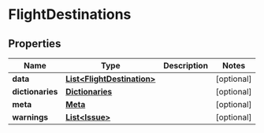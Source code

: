 

# FlightDestinations


## Properties

| Name | Type | Description | Notes |
|------------ | ------------- | ------------- | -------------|
|**data** | [**List&lt;FlightDestination&gt;**](FlightDestination.md) |  |  [optional] |
|**dictionaries** | [**Dictionaries**](Dictionaries.md) |  |  [optional] |
|**meta** | [**Meta**](Meta.md) |  |  [optional] |
|**warnings** | [**List&lt;Issue&gt;**](Issue.md) |  |  [optional] |



